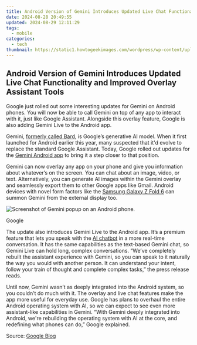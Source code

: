 ```yaml
---
title: Android Version of Gemini Introduces Updated Live Chat Functionality and Improved Overlay Assistant Tools
date: 2024-08-28 20:49:55
updated: 2024-08-29 12:11:29
tags:
  - mobile
categories:
  - tech
thumbnail: https://static1.howtogeekimages.com/wordpress/wp-content/uploads/2024/08/0-blog-header.png
---
```


## Android Version of Gemini Introduces Updated Live Chat Functionality and Improved Overlay Assistant Tools

Google just rolled out some interesting updates for Gemini on Android phones. You will now be able to call Gemini on top of any app to interact with it, just like Google Assistant. Alongside this overlay feature, Google is also adding Gemini Live to the Android app.

 Gemini, [formerly called Bard](https://location-social.techidaily.com/does-find-my-friends-work-on-vivo-x90s-drfone-by-drfone-virtual-android/), is Google’s generative AI model. When it first launched for Android earlier this year, many suspected that it'd evolve to replace the standard Google Assistant. Today, Google rolled out updates for the [Gemini Android app](https://buynow-marvelous.techidaily.com/getting-to-know-the-new-samsung-galaxy-s2-early-review-insights/) to bring it a step closer to that position.

 Gemini can now overlay any app on your phone and give you information about whatever’s on the screen. You can chat about an image, video, or text. Alternatively, you can generate AI images within the Gemini overlay and seamlessly export them to other Google apps like Gmail. Android devices with novel form factors like the [Samsung Galaxy Z Fold 6](https://instagram-video-files.techidaily.com/updated-2024-approved-instagrams-best-grids-built-by-the-top-tools-compiled-here/) can summon Gemini from the external display too.

![Screenshot of Gemini popup on an Android phone.](https://static1.howtogeekimages.com/wordpress/wp-content/uploads/2024/08/gemini-overlay.jpg) 

Google

 The update also introduces Gemini Live to the Android app. It’s a premium feature that lets you speak with the [AI chatbot](https://activate-lock.techidaily.com/how-to-remove-icloud-on-apple-iphone-11-pro-max-smoothly-by-drfone-ios/) in a more real-time conversation. It has the same capabilities as the text-based Gemini chat, so Gemini Live can hold long, complex conversations. “We’ve completely rebuilt the assistant experience with Gemini, so you can speak to it naturally the way you would with another person. It can understand your intent, follow your train of thought and complete complex tasks,” the press release reads.

 Until now, Gemini wasn’t as deeply integrated into the Android system, so you couldn’t do much with it. The overlay and live chat features make the app more useful for everyday use. Google has plans to overhaul the entire Android operating system with AI, so we can expect to see even more assistant-like capabilities in Gemini. “With Gemini deeply integrated into Android, we're rebuilding the operating system with AI at the core, and redefining what phones can do,” Google explained.

 Source: [Google Blog](https://blog.google/products/android/android-gemini-google-ai)

<ins class="adsbygoogle"
     style="display:block"
     data-ad-format="autorelaxed"
     data-ad-client="ca-pub-7571918770474297"
     data-ad-slot="1223367746"></ins>



<ins class="adsbygoogle"
     style="display:block"
     data-ad-client="ca-pub-7571918770474297"
     data-ad-slot="8358498916"
     data-ad-format="auto"
     data-full-width-responsive="true"></ins>
